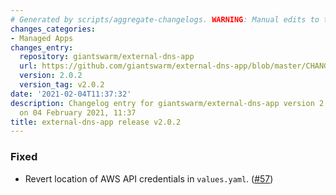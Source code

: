 ```yaml
---
# Generated by scripts/aggregate-changelogs. WARNING: Manual edits to this files will be overwritten.
changes_categories:
- Managed Apps
changes_entry:
  repository: giantswarm/external-dns-app
  url: https://github.com/giantswarm/external-dns-app/blob/master/CHANGELOG.md#202---2021-02-04
  version: 2.0.2
  version_tag: v2.0.2
date: '2021-02-04T11:37:32'
description: Changelog entry for giantswarm/external-dns-app version 2.0.2, published
  on 04 February 2021, 11:37
title: external-dns-app release v2.0.2
---
```


### Fixed
- Revert location of AWS API credentials in `values.yaml`. ([#57](https://github.com/giantswarm/external-dns-app/pull/57))
